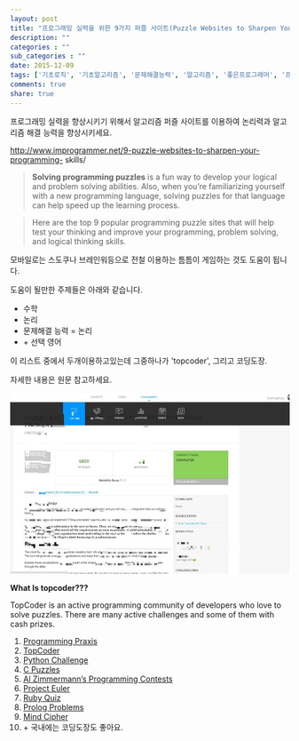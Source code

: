 ```yaml
---
layout: post
title: "프로그래밍 실력을 위한 9가지 퍼즐 사이트(Puzzle Websites to Sharpen Your Programming Skills)"
description: ""
categories : ""
sub_categories : ""
date: 2015-12-09
tags: ['기초로직', '기초알고리즘', '문제해결능력', '알고리즘', '좋은프로그래머', '프로그래머', '프로그래밍', '프로그래밍잘하는법']
comments: true
share: true
---
```


프로그래밍 실력을 향상시키기 위해서 알고리즘 퍼즐 사이트를 이용하여 논리력과 알고리즘 해결 능력을 향상시키세요.

http://www.improgrammer.net/9-puzzle-websites-to-sharpen-your-programming-
skills/

> **Solving programming puzzles** is a fun way to develop your logical and
problem solving abilities. Also, when you’re familiarizing yourself with a new
programming language, solving puzzles for that language can help speed up the
learning process.

>

>  

>

> Here are the top 9 popular programming puzzle sites that will help test your
thinking and improve your programming, problem solving, and logical thinking
skills.

  

모바일로는 스도쿠나 브레인워등으로 전철 이용하는 틈틈이 게임하는 것도 도움이 됩니다.

도움이 될만한 주제들은 아래와 같습니다.

  * 수학
  * 논리
  * 문제해결 능력 = 논리
  * \+ 선택 영어

이 리스트 중에서 두개이용하고있는데 그중하나가 'topcoder', 그리고 코딩도장.

자세한 내용은 원문 참고하세요.

  

  

![](/assets/images/posts/419/2470A8385667DA8C07D274.JPEG)

  

  

**What Is topcoder???**

TopCoder is an active programming community of developers who love to solve
puzzles. There are many active challenges and some of them with cash prizes.

  1. [Programming Praxis](http://programmingpraxis.com/)
  2. [TopCoder](http://www.topcoder.com/)
  3. [Python Challenge](http://www.pythonchallenge.com/)
  4. [C Puzzles](http://www.gowrikumar.com/c/index.html)
  5. [Al Zimmermann’s Programming Contests](http://www.azspcs.net/)
  6. [Project Euler](http://projecteuler.net/)
  7. [Ruby Quiz](http://rubyquiz.com/)
  8. [Prolog Problems](https://prof.ti.bfh.ch/hew1/informatik3/prolog/p-99/)
  9. [Mind Cipher](http://mindcipher.net/)
  10. \+ 국내에는 코딩도장도 좋아요.

  

